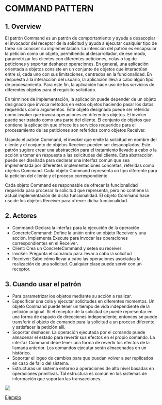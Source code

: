 # COMMAND PATTERN

## 1. Overview
El patrón Command es un patrón de comportamiento y ayuda a desacoplar el invocador del receptor de la solicitud y ayuda a ejecutar cualquier tipo de tarea sin conocer su implementación. La intención del patrón es encapsular la petición como un objeto, permitiendo al desarrollador, de ese modo, parametrizar los clientes con diferentes peticiones, colas o log de peticiones y soportar deshacer operaciones. 
En general, una aplicación orientada a objetos consiste en un conjunto de objetos que interactúan entre sí, cada uno con sus limitaciones, centrados en la funcionalidad. En respuesta a la interacción del usuario, la aplicación lleva a cabo algún tipo de procesamiento. Para este fin, la aplicación hace uso de los servicios de diferentes objetos para el requisito solicitado.

En términos de implementación, la aplicación puede depender de un objeto designado que invoca métodos en estos objetos haciendo pasar los datos requeridos como argumentos. Este objeto designado puede ser referido como invoker que invoca operaciones en diferentes objetos. El invoker puede ser tratado como una parte del cliente. El conjunto de objetos que contiene la aplicación que ofrece los servicios requeridos para el procesamiento de las peticiones son referidos como objetos Receiver.

Usando el patrón Command, el invoker que emite la solicitud en nombre del cliente y el conjunto de objetos Receiver pueden ser desacoplados. Este patrón sugiere crear una abstracción para el tratamiento llevado a cabo o la acción a tomar en respuesta a las solicitudes del cliente. Esta abstracción puede ser diseñada para declarar una interfaz común que sea implementada por diferentes implementaciones concretas, referidas como objetos Command. Cada objeto Command representa un tipo diferente para la petición del cliente y el proceso correspondiente.

Cada objeto Command es responsable de ofrecer la funcionalidad requerida para procesar la solicitud que representa, pero no contiene la actual implementación de dicha funcionalidad. El objeto Command hace uso de los objetos Receiver para ofrecer dicha funcionalidad.

## 2. Actores
* Command: Declara la interfaz para la ejecución de la operación.
* ConcreteCommand: Define la unión entre un objeto Receiver y una acción. Implementa Execute para invocar las operaciones correspondientes en el Receiver.
* Client: Crea un ConcreteCommand y setea su receiver
* Invoker: Pregunta el comando para llevar a cabo la solicitud
* Receiver: Sabe cómo llevar a cabo las operaciones asociadas la realización de una solicitud. Cualquier clase puede servir con un receptor.

## 3. Cuando usar el patrón
* Para parametrizar los objetos mediante su acción a realizar.
* Especificar una cola y ejecutar solicitudes en diferentes momentos. Un objeto Command puede tener un tiempo de vida independiente de la petición original. Si el receptor de la solicitud se puede representar en una forma de espacio de direcciones independiente, entonces se puede transferir el objeto de comando para la solicitud a un proceso diferente y satisfacer la petición allí.
* Soportar deshacer. La operación ejecutada por el comando puede almacenar el estado para revertir sus efectos en el propio comando. La interfaz Command debe tener una forma de revertir los efectos de la llamada anterior. Los comandos ejecutar serán almacenados en un histórico.
* Soportar el logeo de cambios para que puedan volver a ser replicados en caso de fallo del sistema.
* Estructuras un sistema entorno a operaciones de alto nivel basadas en operaciones primitivas. Tal estructura es 	común en los sistemas de información que soportan las transacciones. 

![](https://upload.wikimedia.org/wikipedia/commons/8/8e/Command_Design_Pattern_Class_Diagram.png)

[Ejemplo](https://github.com/ajpaez/Learning/tree/master/Design%20Patterms/src/main/java/apr/learning/pattern/behavioral/command)

